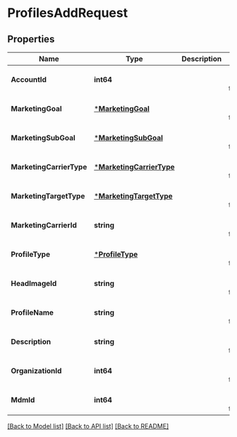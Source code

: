 # ProfilesAddRequest

## Properties
Name | Type | Description | Notes
------------ | ------------- | ------------- | -------------
**AccountId** | **int64** |  | [optional] [default to null]
**MarketingGoal** | [***MarketingGoal**](MarketingGoal.md) |  | [optional] [default to null]
**MarketingSubGoal** | [***MarketingSubGoal**](MarketingSubGoal.md) |  | [optional] [default to null]
**MarketingCarrierType** | [***MarketingCarrierType**](MarketingCarrierType.md) |  | [optional] [default to null]
**MarketingTargetType** | [***MarketingTargetType**](MarketingTargetType.md) |  | [optional] [default to null]
**MarketingCarrierId** | **string** |  | [optional] [default to null]
**ProfileType** | [***ProfileType**](ProfileType.md) |  | [optional] [default to null]
**HeadImageId** | **string** |  | [optional] [default to null]
**ProfileName** | **string** |  | [optional] [default to null]
**Description** | **string** |  | [optional] [default to null]
**OrganizationId** | **int64** |  | [optional] [default to null]
**MdmId** | **int64** |  | [optional] [default to null]

[[Back to Model list]](../README.md#documentation-for-models) [[Back to API list]](../README.md#documentation-for-api-endpoints) [[Back to README]](../README.md)


